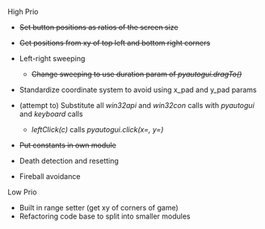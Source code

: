 High Prio
- ~~Set button positions as ratios of the screen size~~
- ~~Get positions from xy of top left and bottom right corners~~
- Left-right sweeping
    - ~~Change sweeping to use duration param of *pyautogui.dragTo()*~~
- Standardize coordinate system to avoid using x_pad and y_pad params
- (attempt to) Substitute all *win32api* and *win32con* calls with *pyautogui* and *keyboard* calls
    - *leftClick(c)* calls *pyautogui.click(x=, y=)*
- ~~Put constants in own module~~

- Death detection and resetting
- Fireball avoidance


Low Prio
- Built in range setter (get xy of corners of game)
- Refactoring code base to split into smaller modules
